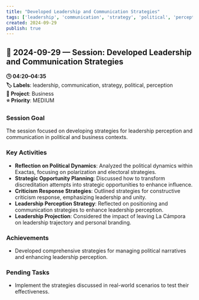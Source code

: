```yaml
---
title: "Developed Leadership and Communication Strategies"
tags: ['leadership', 'communication', 'strategy', 'political', 'perception']
created: 2024-09-29
publish: true
---
```


## 📅 2024-09-29 — Session: Developed Leadership and Communication Strategies

**🕒 04:20–04:35**  
**🏷️ Labels**: leadership, communication, strategy, political, perception  
**📂 Project**: Business  
**⭐ Priority**: MEDIUM  


### Session Goal
The session focused on developing strategies for leadership perception and communication in political and business contexts.

### Key Activities
- **Reflection on Political Dynamics**: Analyzed the political dynamics within Exactas, focusing on polarization and electoral strategies.
- **Strategic Opportunity Planning**: Discussed how to transform discreditation attempts into strategic opportunities to enhance influence.
- **Criticism Response Strategies**: Outlined strategies for constructive criticism response, emphasizing leadership and unity.
- **Leadership Perception Strategy**: Reflected on positioning and communication strategies to enhance leadership perception.
- **Leadership Projection**: Considered the impact of leaving La Cámpora on leadership trajectory and personal branding.

### Achievements
- Developed comprehensive strategies for managing political narratives and enhancing leadership perception.

### Pending Tasks
- Implement the strategies discussed in real-world scenarios to test their effectiveness.
